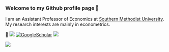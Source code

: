### Welcome to my Github profile page 👋

I am an Assistant Professor of Economics at [Southern Methodist University](https://www.smu.edu/dedman/academics/departments/economics). My research interests are mainly in econometrics.

🔭 <a href="https://zhan-gao.github.io/cv.pdf"><img src="https://img.shields.io/badge/PDF-CV-red?style=flat-square&logo=adobe"></a> 
<a href='https://scholar.google.com/citations?user=cYUBC7AAAAAJ&hl=en&oi=ao' target="_blank"><img alt='GoogleScholar' src='https://img.shields.io/badge/Scholar-100000?style=flat&logo=GoogleScholar&logoColor=white&&color=0181FF'></a>
<a href="https://zhan-gao.github.io/"><img src="https://img.shields.io/badge/Website-ZhanGao-red?style=flat-square"></a>

![](https://github-stats-alpha.vercel.app/api?username=zhan-gao&cc=22272e&tc=37BCF6&ic=fff&bc=0000)
